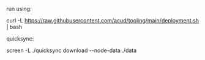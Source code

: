 run using:

curl -L https://raw.githubusercontent.com/acud/tooling/main/deployment.sh | bash

quicksync:

screen -L ./quicksync download --node-data ./data
